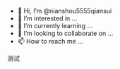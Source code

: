 - 👋 Hi, I’m @nianshou5555qiansui
- 👀 I’m interested in ...
- 🌱 I’m currently learning ...
- 💞️ I’m looking to collaborate on ...
- 📫 How to reach me ...


测试

<!---
nianshou5555qiansui/nianshou5555qiansui is a ✨ special ✨ repository because its `README.md` (this file) appears on your GitHub profile.
You can click the Preview link to take a look at your changes.
--->
